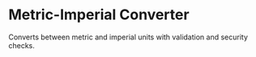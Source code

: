 # Metric-Imperial Converter  
Converts between metric and imperial units with validation and security checks.
